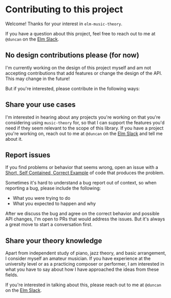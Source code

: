 # Contributing to this project

Welcome! Thanks for your interest in `elm-music-theory`.

If you have a question about this project, feel free to reach out to me at `@duncan` on the [Elm Slack](https://elmlang.herokuapp.com/).

## No design contributions please (for now)

I'm currently working on the design of this project myself and am not accepting contributions that add features or change the design of the API. This may change in the future!

But if you're interested, please contribute in the following ways:

## Share your use cases

I'm interested in hearing about any projects you're working on that you're considering using `music-theory` for, so that I can support the features you'd need if they seem relevant to the scope of this library. If you have a project you're working on, reach out to me at `@duncan` on the [Elm Slack](https://elmlang.herokuapp.com/) and tell me about it.

## Report issues

If you find problems or behavior that seems wrong, open an issue with a [Short, Self Contained, Correct Example](http://sscce.org/) of code that produces the problem.

Sometimes it's hard to understand a bug report out of context, so when reporting a bug, please include the following:
- What you were trying to do
- What you expected to happen and why

After we discuss the bug and agree on the correct behavior and possible API changes, I'm open to PRs that would address the issues. But it's always a great move to start a conversation first.

## Share your theory knowledge

Apart from independent study of piano, jazz theory, and basic arrangement, I consider myself an amateur musician. If you have experience at the university level or as a practicing composer or performer, I am interested in what you have to say about how I have approached the ideas from these fields.
 
If you're interested in talking about this, please reach out to me at `@duncan` on the [Elm Slack](https://elmlang.herokuapp.com/).

